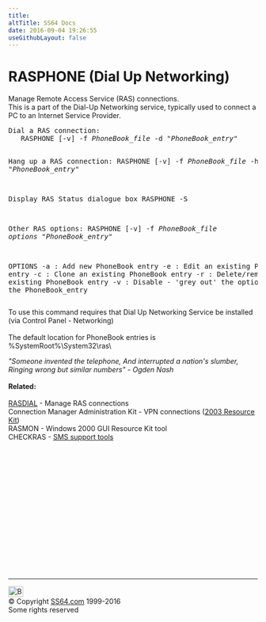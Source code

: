 ```yaml
---
title:
altTitle: SS64 Docs
date: 2016-09-04 19:26:55
useGithubLayout: false
---
```

<!-- #BeginLibraryItem "/Library/head_nt.lbi" --><!-- #EndLibraryItem --><h1>RASPHONE (Dial Up Networking)</h1>
<p>Manage Remote Access Service (RAS) connections.<br>
  This is a part of the 
  Dial-Up Networking service, typically used to connect a PC to an Internet Service
Provider.</p>
<pre>Dial a RAS connection:
   RASPHONE [-v] -f <i>PhoneBook_file</i> -d "<i>PhoneBook_entry</i>" 

Hang up a RAS connection:
   RASPHONE [-v] -f <i>PhoneBook_file</i> -h "<i>PhoneBook_entry</i>" 

Display RAS Status dialogue box
   RASPHONE -S

Other RAS options:
   RASPHONE [-v] -f <i>PhoneBook_file</i> <i>options</i> "<i>PhoneBook_entry</i>"

OPTIONS
   -a   : Add new PhoneBook entry
   -e   : Edit an existing PhoneBook entry
   -c   : Clone an existing PhoneBook entry
   -r   : Delete/remove an existing PhoneBook entry
   -v   : Disable - 'grey out' the option to rename the PhoneBook_entry</pre>
<p>To use this command requires that Dial Up Networking Service be 
  installed (via Control Panel - Networking)<br>
  <br>
The default location for PhoneBook entries is %SystemRoot%\System32\ras\</p>
<p><i class="quote">"Someone invented the telephone,
  And interrupted a nation's slumber,
  Ringing wrong but similar numbers"
- Ogden Nash</i><br>
  <br>
  <b>Related:</b><br>
  <br>
  <a href="rasdial.html">RASDIAL</a> - Manage RAS connections<br>
Connection Manager Administration Kit - VPN connections (<a href="../links/windows.html#kits">2003 Resource Kit</a>)<br>
  RASMON - Windows 2000 GUI Resource Kit tool<br>
  CHECKRAS - <a href="http://www.microsoft.com/smserver/downloads/20/tools/spsupport/default.asp">SMS 
  support tools</a></p><!-- #BeginLibraryItem "/Library/foot_nt.lbi" --><p>
<!-- windows300 -->
<ins class="adsbygoogle" style="display:inline-block;width:300px;height:250px" data-ad-client="ca-pub-6140977852749469" data-ad-slot="7649547908"></ins>
<script>
(adsbygoogle = window.adsbygoogle || []).push({});
</script></p>
<hr>
<div id="bl" class="footer"><a href="rasphone.html#"><img src="../images/top.png" width="30" height="22" alt="Back to the Top"></a></div>
<div id="br" class="footer, tagline">© Copyright <a href="../index.html">SS64.com</a> 1999-2016<br>
Some rights reserved</div><!-- #EndLibraryItem -->

